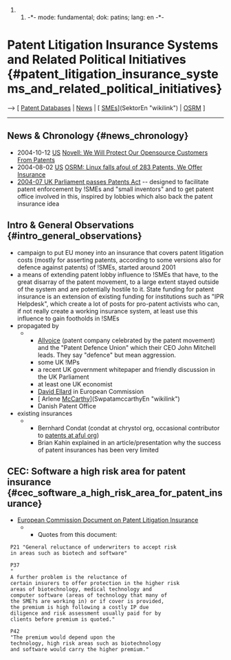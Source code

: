 1.  1.  -\*- mode: fundamental; dok: patins; lang: en -\*-

# Patent Litigation Insurance Systems and Related Political Initiatives {#patent_litigation_insurance_systems_and_related_political_initiatives}

\--\> \[ [ Patent Databases](PatentDatabasesEn "wikilink") \| [
News](SwpatcninoEn "wikilink") \| [
[SMEs](SMEs "wikilink")](SektorEn "wikilink") \| [
OSRM](OsrmEn "wikilink") \]

------------------------------------------------------------------------

## News & Chronology {#news_chronology}

-   2004-10-12 [ US](SwpatusEn "wikilink") [ Novell: We Will Protect Our
    Opensource Customers From Patents](Novell041012En "wikilink")
-   2004-08-02 [ US](SwpatusEn "wikilink") [ OSRM: Linux falls afoul of
    283 Patents, We Offer Insurance](Osrm040802En "wikilink")
-   [ 2004-07 UK Parliament passes Patents
    Act](UkPatentsAct04En "wikilink") \-- designed to facilitate patent
    enforcement by !SMEs and \"small inventors\" and to get patent
    office involved in this, inspired by lobbies which also back the
    patent insurance idea

## Intro & General Observations {#intro_general_observations}

-   campaign to put EU money into an insurance that covers patent
    litigation costs (mostly for asserting patents, according to some
    versions also for defence against patents) of !SMEs, started around
    2001
-   a means of extending patent lobby influence to !SMEs that have, to
    the great disarray of the patent movement, to a large extent stayed
    outside of the system and are potentially hostile to it. State
    funding for patent insurance is an extension of existing funding for
    institutions such as \"IPR Helpdesk\", which create a lot of posts
    for pro-patent activists who can, if not really create a working
    insurance system, at least use this influence to gain footholds in
    !SMEs
-   propagated by
    -   -   [ Allvoice](SwxaiAllvoiceEn "wikilink") (patent company
            celebrated by the patent movement) and the \"Patent Defence
            Union\" which their CEO John Mitchell leads. They say
            \"defence\" but mean aggression.
        -   some UK !MPs
        -   a recent UK government whitepaper and friendly discussion in
            the UK Parliament
        -   at least one UK economist
        -   [ David Ellard](DavidEllardEn "wikilink") in European
            Commission
        -   [ Arlene
            [McCarthy](McCarthy "wikilink")](SwpatamccarthyEn "wikilink")
        -   Danish Patent Office
-   existing insurances
    -   -   Bernhard Condat (condat at chrystol org, occasional
            contributor to [patents at aful
            org](http://www.aful.org/wws/arc/patents/ "wikilink"))
        -   Brian Kahin explained in an article/presentation why the
            success of patent insurances has been very limited

## CEC: Software a high risk area for patent insurance {#cec_software_a_high_risk_area_for_patent_insurance}

-   [European Commission Document on Patent Litigation
    Insurance](http://www.europa.eu.int/comm/internal_market/en/indprop/patent/docs/patent-litigation-insurance_en.pdf "wikilink")
    -   -   Quotes from this document:

` P21 "General reluctance of underwriters to accept risk`\
` in areas such as biotech and software"`

` P37`\
` "`\
` A further problem is the reluctance of`\
` certain insurers to offer protection in the higher risk`\
` areas of biotechnology, medical technology and`\
` computer software (areas of technology that many of`\
` the SME?s are working in) or if cover is provided,`\
` the premium is high following a costly IP due`\
` diligence and risk assessment usually paid for by`\
` clients before premium is quoted."`

` P42`\
` "The premium would depend upon the`\
` technology, high risk areas such as biotechnology`\
` and software would carry the higher premium."`
